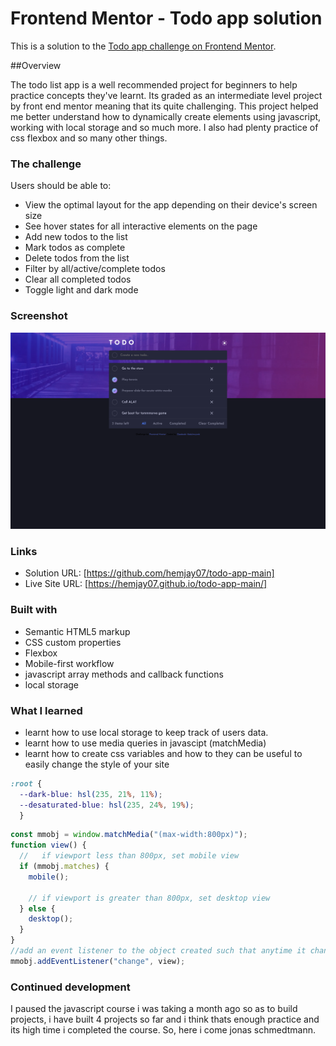 # Frontend Mentor - Todo app solution

This is a solution to the [Todo app challenge on Frontend Mentor](https://www.frontendmentor.io/challenges/todo-app-Su1_KokOW). 

##Overview

The todo list app is a well recommended project for beginners to help practice concepts they've learnt. Its graded as an intermediate level project by front end mentor meaning that its quite challenging. This project helped me better understand how to dynamically create elements using javascript, working with local storage and so much more. I also had plenty practice of css flexbox and so many other things.

### The challenge

Users should be able to:

- View the optimal layout for the app depending on their device's screen size
- See hover states for all interactive elements on the page
- Add new todos to the list
- Mark todos as complete
- Delete todos from the list
- Filter by all/active/complete todos
- Clear all completed todos
- Toggle light and dark mode

### Screenshot

![](./images/screenshot.png)
 
### Links

- Solution URL: [https://github.com/hemjay07/todo-app-main]
- Live Site URL: [https://hemjay07.github.io/todo-app-main/]


### Built with

- Semantic HTML5 markup
- CSS custom properties
- Flexbox
- Mobile-first workflow
- javascript array methods and callback functions
- local storage


### What I learned
- learnt how to use local storage to keep track of users data.
-  learnt how to use media queries in javascipt (matchMedia)
-  learnt how to create css variables and how to they can be useful to easily change the style of your site


```css
:root {
  --dark-blue: hsl(235, 21%, 11%);
  --desaturated-blue: hsl(235, 24%, 19%);
  }
```
```js
const mmobj = window.matchMedia("(max-width:800px)");
function view() {
  //   if viewport less than 800px, set mobile view
  if (mmobj.matches) {
    mobile();

    // if viewport is greater than 800px, set desktop view
  } else {
    desktop();
  }
}
//add an event listener to the object created such that anytime it changes(the viewport switches at the 800px breakpoint) the funtion view is called so that the view is changed
mmobj.addEventListener("change", view);
```


### Continued development
I paused the javascript course i was taking a month ago so as to build projects, i have built 4 projects so far and i think thats enough practice and its high time i completed the course. So, here i come jonas schmedtmann.
